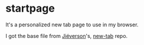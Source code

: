 # startpage

It's a personalized new tab page to use in my browser.

I got the base file from [Jiéverson](https://github.com/jieverson)'s,
[new-tab](https://github.com/jieverson/new-tab) repo.
